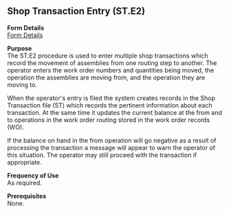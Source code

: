 ##  Shop Transaction Entry (ST.E2)

<PageHeader />

**Form Details**  
[ Form Details ](ST-E2-1/README.md)   

**Purpose**  
The ST.E2 procedure is used to enter multiple shop transactions which record
the movement of assemblies from one routing step to another. The operator
enters the work order numbers and quantities being moved, the operation the
assemblies are moving from, and the operation they are moving to.  
  
When the operator's entry is filed the system creates records in the Shop
Transaction file (ST) which records the pertinent information about each
transaction. At the same time it updates the current balance at the from and
to operations in the work order routing stored in the work order records (WO).  
  
If the balance on hand in the from operation will go negative as a result of
processing the transaction a message will appear to warn the operator of this
situation. The operator may still proceed with the transaction if appropriate.

**Frequency of Use**  
As required.

**Prerequisites**  
None.

<badge text= "Version 8.10.57" vertical="middle" />

<PageFooter />